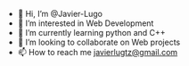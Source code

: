 - 👋 Hi, I’m @Javier-Lugo
- 👀 I’m interested in Web Development
- 🌱 I’m currently learning python and C++
- 💞️ I’m looking to collaborate on Web projects
- 📫 How to reach me javierlugtz@gmail.com

<!---
Javier-Lugo/Javier-Lugo is a ✨ special ✨ repository because its `README.md` (this file) appears on your GitHub profile.
You can click the Preview link to take a look at your changes.
--->
